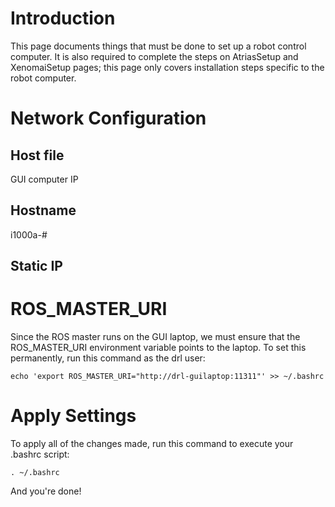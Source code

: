 # Introduction #

This page documents things that must be done to set up a robot control computer. It is also required to complete the steps on AtriasSetup and XenomaiSetup pages; this page only covers installation steps specific to the robot computer.

# Network Configuration #
## Host file ##
GUI computer IP
## Hostname ##
i1000a-#
## Static IP ##

# ROS\_MASTER\_URI #
Since the ROS master runs on the GUI laptop, we must ensure that the ROS\_MASTER\_URI environment variable points to the laptop. To set this permanently, run this command as the drl user:
```
echo 'export ROS_MASTER_URI="http://drl-guilaptop:11311"' >> ~/.bashrc
```

# Apply Settings #
To apply all of the changes made, run this command to execute your .bashrc script:
```
. ~/.bashrc
```

And you're done!